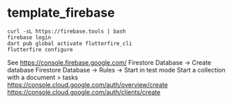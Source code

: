 # template_firebase

```
curl -sL https://firebase.tools | bash
firebase login
dart pub global activate flutterfire_cli
flutterfire configure
```

See https://console.firebase.google.com/
Firestore Database -> Create database
Firestore Database -> Rules -> Start in test mode
Start a collection with a document > tasks
https://console.cloud.google.com/auth/overview/create
https://console.cloud.google.com/auth/clients/create